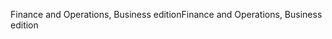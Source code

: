 <span data-ttu-id="f25a7-101">Finance and Operations, Business edition</span><span class="sxs-lookup"><span data-stu-id="f25a7-101">Finance and Operations, Business edition</span></span>
